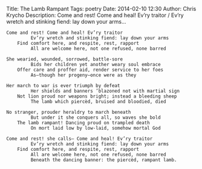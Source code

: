 Title: The Lamb Rampant
Tags: poetry
Date: 2014-02-10 12:30
Author: Chris Krycho
Description: Come and rest! Come and heal! Ev’ry traitor / Ev’ry wretch and stinking fiend: lay down your arms...

    Come and rest! Come and heal! Ev’ry traitor
             Ev’ry wretch and stinking fiend: lay down your arms
        Find comfort here, and respite, rest, rapport
             All are welcome here, not one refused, none barred

    She wearied, wounded, sorrowed, battle-sore
             Bids her children yet another weary soul embrace
        Offer care and proffer aid, render service to her foes
             As—though her progeny—once were as they

    Her march to war is ever triumph by defeat
             Her shields and banners ’blazoned not with martial sign
        Not lion proud nor weapons bright; instead a bleeding sheep
             The lamb which piercèd, bruised and bloodied, died

    No stranger, prouder heraldry to march beneath
             But under it she conquers all, so waves she bold
        The lamb rampant! Dancing proud on trampled death
             On mort laid low by low-laid, somehow mortal God

    Come and rest! she calls— Come and heal! Ev’ry traitor
             Ev’ry wretch and stinking fiend: lay down your arms
        Find comfort here, and respite, rest, rapport
             All are welcome here, not one refused, none barred
             Beneath the dancing banner: the piercèd, rampant lamb.
